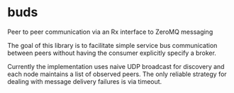 # buds
Peer to peer communication via an Rx interface to ZeroMQ messaging

The goal of this library is to facilitate simple service bus communication between peers without having the consumer explicitly specify a broker. 

Currently the implementation uses naive UDP broadcast for discovery and each node maintains a list of observed peers. The only reliable strategy for dealing with message delivery failures is via timeout.

